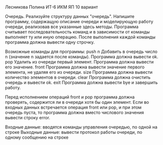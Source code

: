 Лесникова Полина ИТ-6 ИКМ ЯП 10 вариант

Очередь. Реализуйте структуру данных "очередь". Напишите программу, содержащую описание очереди и моделирующую работу очереди, реализовав все указанные здесь методы. Программа считывает последовательность команд и в зависимости от команды выполняет ту или иную операцию. После выполнения каждой команды программа должна вывести одну строчку. 

Возможные команды для программы: 
push n Добавить в очередь число n (значение n задается после команды). Программа должна вывести ok. 
pop Удалить из очереди первый элемент. Программа должна вывести его значение. 
front Программа должна вывести значение первого элемента, не удаляя его из очереди. 
size Программа должна вывести количество элементов в очереди. 
clear Программа должна очистить очередь и вывести ok. 
exit Программа должна вывести bye и завершить работу. 

Перед исполнением операций front и pop программа должна проверять, содержится ли в очереди хотя бы один элемент. Если во входных данных встречается операция front или pop, и при этом очередь пуста, то программа должна вместо числового значения вывести строку error. 

Входные данные: вводятся команды управления очередью, по одной на строке 
Выходные данные: вывести протокол работы очереди, по одному сообщению на строке
